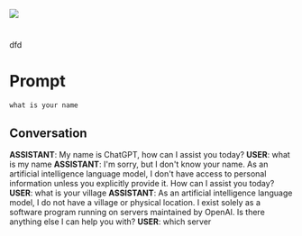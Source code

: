 
[![](https://flow-prompt-covers.s3.us-west-1.amazonaws.com/icon/futuristic/futu_3.png)]()
#  
dfd

# Prompt

```
what is your name
```

## Conversation

**ASSISTANT**: My name is ChatGPT, how can I assist you today?
**USER**: what is my name
**ASSISTANT**: I'm sorry, but I don't know your name. As an artificial intelligence language model, I don't have access to personal information unless you explicitly provide it. How can I assist you today?
**USER**: what is your village
**ASSISTANT**: As an artificial intelligence language model, I do not have a village or physical location. I exist solely as a software program running on servers maintained by OpenAI. Is there anything else I can help you with?
**USER**: which server 


